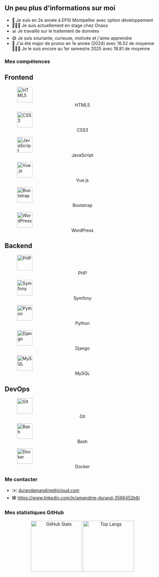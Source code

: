 ## Un peu plus d'informations sur moi

- 🏫 Je suis en 2e année à EPSI Montpellier avec option développement
- 👩🏼‍💻 Je suis actuellement en stage chez Onaos
- 📊 Je travaille sur le traitement de données
- 😄 Je suis souriante, curieuse, motivée et j'aime apprendre
- 🥇 J'ai été major de promo en 1e année (2024) avec 16.52 de moyenne 👩🏼‍🎓 Je le suis encore au 1er semestre 2025 avec 18.81 de moyenne

### Mes compétences

## Frontend  
<p align="left">
  <figure>
    <img src="https://cdn.jsdelivr.net/gh/devicons/devicon/icons/html5/html5-original.svg" alt="HTML5" width="50" height="50"/>
    <figcaption align="center">HTML5</figcaption>
  </figure>
  <figure>
    <img src="https://cdn.jsdelivr.net/gh/devicons/devicon/icons/css3/css3-original.svg" alt="CSS3" width="50" height="50"/>
    <figcaption align="center">CSS3</figcaption>
  </figure>
  <figure>
    <img src="https://cdn.jsdelivr.net/gh/devicons/devicon/icons/javascript/javascript-original.svg" alt="JavaScript" width="50" height="50"/>
    <figcaption align="center">JavaScript</figcaption>
  </figure>
  <figure>
    <img src="https://cdn.jsdelivr.net/gh/devicons/devicon/icons/vuejs/vuejs-original.svg" alt="Vue.js" width="50" height="50"/>
    <figcaption align="center">Vue.js</figcaption>
  </figure>
  <figure>
    <img src="https://cdn.jsdelivr.net/gh/devicons/devicon/icons/bootstrap/bootstrap-original.svg" alt="Bootstrap" width="50" height="50"/>
    <figcaption align="center">Bootstrap</figcaption>
  </figure>
  <figure>
    <img src="https://cdn.jsdelivr.net/gh/devicons/devicon/icons/wordpress/wordpress-plain.svg" alt="WordPress" width="50" height="50"/>
    <figcaption align="center">WordPress</figcaption>
  </figure>
</p>

## Backend  
<p align="left">
  <figure>
    <img src="https://cdn.jsdelivr.net/gh/devicons/devicon/icons/php/php-original.svg" alt="PHP" width="50" height="50"/>
    <figcaption align="center">PHP</figcaption>
  </figure>
  <figure>
    <img src="https://cdn.jsdelivr.net/gh/devicons/devicon/icons/symfony/symfony-original.svg" alt="Symfony" width="50" height="50"/>
    <figcaption align="center">Symfony</figcaption>
  </figure>
  <figure>
    <img src="https://cdn.jsdelivr.net/gh/devicons/devicon/icons/python/python-original.svg" alt="Python" width="50" height="50"/>
    <figcaption align="center">Python</figcaption>
  </figure>
  <figure>
    <img src="https://cdn.jsdelivr.net/gh/devicons/devicon/icons/django/django-plain.svg" alt="Django" width="50" height="50"/>
    <figcaption align="center">Django</figcaption>
  </figure>
  <figure>
    <img src="https://cdn.jsdelivr.net/gh/devicons/devicon/icons/mysql/mysql-original.svg" alt="MySQL" width="50" height="50"/>
    <figcaption align="center">MySQL</figcaption>
  </figure>
</p>

## DevOps  
<p align="left">
  <figure>
    <img src="https://cdn.jsdelivr.net/gh/devicons/devicon/icons/git/git-original.svg" alt="Git" width="50" height="50"/>
    <figcaption align="center">Git</figcaption>
  </figure>
  <figure>
    <img src="https://cdn.jsdelivr.net/gh/devicons/devicon/icons/bash/bash-original.svg" alt="Bash" width="50" height="50"/>
    <figcaption align="center">Bash</figcaption>
  </figure>
  <figure>
    <img src="https://cdn.jsdelivr.net/gh/devicons/devicon/icons/docker/docker-original.svg" alt="Docker" width="50" height="50"/>
    <figcaption align="center">Docker</figcaption>
  </figure>
</p>

### Me contacter

- ✉️ durandamandine@icloud.com
- 🟦 https://www.linkedin.com/in/amandine-durand-3566452b8/

### Mes statistiques GitHub

<p align="center">
  <img src="https://github-readme-stats.vercel.app/api?username=AmandineDurand&show_icons=true&theme=default" alt="GitHub Stats" height="165" />
  <img src="https://github-readme-stats.vercel.app/api/top-langs/?username=AmandineDurand&layout=compact&theme=default" alt="Top Langs" height="165" />
</p>
